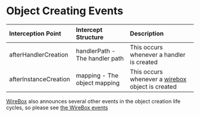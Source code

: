 # Object Creating Events

| Interception Point | Intercept Structure | Description |
| :--- | :--- | :--- |
| afterHandlerCreation | handlerPath - The handler path | This occurs whenever a handler is created |
| afterInstanceCreation | mapping - The object mapping | This occurs whenever a [wirebox](http://wiki.coldbox.org/wiki/Wirebox.cfm) object is created |

[WireBox](http://wirebox.ortusbooks.com/content/wirebox_event_model/index.html) also announces several other events in the object creation life cycles, so please see [the WireBox events](http://wirebox.ortusbooks.com/content/wirebox_event_model/index.html)

